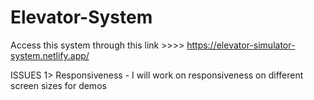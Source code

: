 # Elevator-System

Access this system through this link >>>> https://elevator-simulator-system.netlify.app/

  ISSUES
  1> Responsiveness - I will work on responsiveness on different screen sizes for demos
